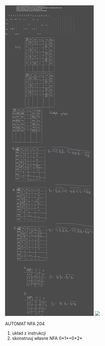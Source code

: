 ![](Notatki/Semestr%203/Logika%20układów%20cyfrowych/Labolatoria/Labolatoria%207/Drawing%202023-12-10%2015.04.53.excalidraw.svg)
![](Notatki/Semestr%203/Logika%20układów%20cyfrowych/Labolatoria/Labolatoria%207/lab7.circ)

AUTOMAT NFA 204
1. układ z instrukcji
2. skonstruuj własne NFA 
   0\*1\*+0\*2\*